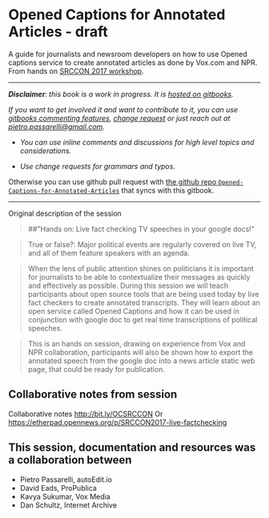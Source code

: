 # Opened Captions for Annotated Articles - draft

A guide for journalists and newsroom developers on how to use Opened captions service to create annotated articles as done by Vox.com and NPR. From hands on [SRCCON 2017 workshop](http://schedule.srccon.org/#_session-live-factchecking).

---

_**Disclaimer**: this book is a work in progress.
It is [hosted on gitbooks](https://pietropassarelli.gitbooks.io/opened-captions-for-annotated-articles/)._

_If you want to get involved it and want to contribute to it, you can use [gitbooks commenting features](https://www.gitbook.com/blog/features/discussions), [ change request](https://help.gitbook.com/books/what-are-change-requests.html) or just reach out at [pietro.passarelli@gmail.com](/pietro.passarelli@gmail.com)._

- _You can use inline comments and discussions for high level topics and considerations._

- _Use change requests for grammars and typos._


Otherwise you can use github pull request with [the github repo `Opened-Captions-for-Annotated-Articles`](https://github.com/pietrop/Opened-Captions-for-Annotated-Articles) that syncs with this gitbook.

---


<!-- [collaborative notes from google doc](http://bit.ly/OCSRCCON) -->

<!-- https://docs.google.com/presentation/d/1yI6SkJi-RqV11_fFImfh44iG011hPlgtwNzYcF2P1_U/edit#slide=id.g204b561b6b_0_15 

also see other google docs, and SRCCON applications that have more links. 

-->

Original description of the session 

<!--Overview of the service and how to set it up -->
>##"Hands on: Live fact checking TV speeches in your google docs!"

>True or false?: Major political events are regularly covered on live TV, and all of them feature speakers with an agenda.

>When the lens of public attention shines on politicians it is important for journalists to be able to contextualize their messages as quickly and effectively as possible. During this session we will teach participants about open source tools that are being used today by live fact checkers to create annotated transcripts. They will learn about an open service called Opened Captions and how it can be used in conjunction with google doc to get real time transcriptions of political speeches.

>This is an hands on session, drawing on experience from Vox and NPR collaboration, participants will also be shown how to export the annotated speech from the google doc into a news article static web page, that could be ready for publication.

## Collaborative notes from session 

Collaborative notes
http://bit.ly/OCSRCCON
Or
https://etherpad.opennews.org/p/SRCCON2017-live-factchecking  
 


## This session, documentation and resources was a collaboration between 

- Pietro Passarelli, autoEdit.io 
- David Eads, ProPublica  
- Kavya Sukumar, Vox Media
- Dan Schultz, Internet Archive

